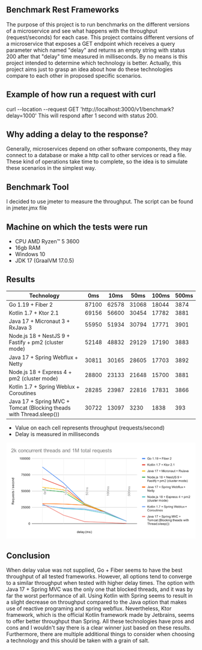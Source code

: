 ## Benchmark Rest Frameworks

The purpose of this project is to run benchmarks on the different versions of a microservice and see what happens with 
the throughput (request/seconds) for each case. 
This project contains different versions of a microservice that exposes a GET endpoint which receives a query parameter
which named "delay" and returns an empty string with status 200 after that "delay" time measured in milliseconds. 
By no means is this project intended to determine which technology is better. Actually, this project aims just to grasp 
an idea about how do these technologies compare to each other in proposed specific scenarios.

## Example of how run a request with curl
curl --location --request GET 'http://localhost:3000/v1/benchmark?delay=1000'
This will respond after 1 second with status 200.

## Why adding a delay to the response?
Generally, microservices depend on other software components, they may connect to a database or make
a http call to other services or read a file. These kind of operations take time to complete, so the idea is to simulate 
these scenarios in the simplest way.

## Benchmark Tool
I decided to use jmeter to measure the throughput. 
The script can be found in jmeter.jmx file

## Machine on which the tests were run
- CPU AMD Ryzen™ 5 3600
- 16gb RAM
- Windows 10
- JDK 17 (GraalVM 17.0.5)

## Results
| Technology                                                          | 0ms   | 10ms  | 50ms  | 100ms | 500ms |
|---------------------------------------------------------------------| ----- | ----- | ----- | ----- | ----- |
| Go 1.19 + Fiber 2                                                   | 87100 | 62578 | 31068 | 18044 | 3874  |
| Kotlin 1.7 + Ktor 2.1                                               | 69156 | 56600 | 30454 | 17782 | 3881  |
| Java 17 + Micronaut 3 + RxJava 3                                    | 55950 | 51934 | 30794 | 17771 | 3901  |
| Node.js 18 + NestJS 9 + Fastify + pm2 (cluster mode)                | 52148 | 48832 | 29129 | 17190 | 3883  |
| Java 17 + Spring Webflux + Netty                                    | 30811 | 30165 | 28605 | 17703 | 3892  |
| Node.js 18 + Express 4 + pm2 (cluster mode)                         | 28800 | 23133 | 21648 | 15700 | 3881  |
| Kotlin 1.7 + Spring Weblux + Coroutines                             | 28285 | 23987 | 22816 | 17831 | 3866  |
| Java 17 + Spring MVC + Tomcat (Blocking theads with Thread.sleep()) | 30722 | 13097 | 3230  | 1838  | 393   |

* Value on each cell represents throughput (requests/second)
* Delay is measured in milliseconds

<img src="./chart.svg">

## Conclusion
When delay value was not supplied, Go + Fiber seems to have the best throughput of all tested frameworks.
However, all options tend to converge to a similar throughput when tested with higher delay times.
The option with Java 17 + Spring MVC was the only one that blocked threads, and it was by far the worst performance of all.
Using Kotlin with Spring seems to result in a slight decrease on throughput compared to the Java option that makes use of reactive programing and spring webflux.
Nevertheless, Ktor framework, which is the official Kotlin framework made by Jetbrains, seems to offer better throughput than Spring.
All these technologies have pros and cons and I wouldn't say there is a clear winner just based on these results. Furthermore,
there are multiple additional things to consider when choosing a technology and this should be taken with a grain of salt.